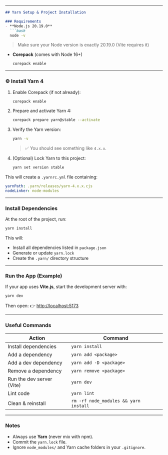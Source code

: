 
---

````markdown
## Yarn Setup & Project Installation

### Requirements
- **Node.js 20.19.0**
  ```bash
  node -v
````

> Make sure your Node version is exactly 20.19.0 (Vite requires it)

* **Corepack** (comes with Node 16+)

  ```bash
  corepack enable
  ```

---

### ⚙️ Install Yarn 4

1. Enable Corepack (if not already):

   ```bash
   corepack enable
   ```

2. Prepare and activate Yarn 4:

   ```bash
   corepack prepare yarn@stable --activate
   ```

3. Verify the Yarn version:

   ```bash
   yarn -v
   ```

   > ✅ You should see something like `4.x.x`.

4. (Optional) Lock Yarn to this project:

   ```bash
   yarn set version stable
   ```

This will create a `.yarnrc.yml` file containing:

```yaml
yarnPath: .yarn/releases/yarn-4.x.x.cjs
nodeLinker: node-modules
```

---

### Install Dependencies

At the root of the project, run:

```bash
yarn install
```

This will:

* Install all dependencies listed in `package.json`
* Generate or update `yarn.lock`
* Create the `.yarn/` directory structure

---

### Run the App (Example)

If your app uses **Vite.js**, start the development server with:

```bash
yarn dev
```

Then open:
👉 [http://localhost:5173](http://localhost:5173)

---

### Useful Commands

| Action                    | Command                               |
| ------------------------- | ------------------------------------- |
| Install dependencies      | `yarn install`                        |
| Add a dependency          | `yarn add <package>`                  |
| Add a dev dependency      | `yarn add -D <package>`               |
| Remove a dependency       | `yarn remove <package>`               |
| Run the dev server (Vite) | `yarn dev`                            |
| Lint code                 | `yarn lint`                           |
| Clean & reinstall         | `rm -rf node_modules && yarn install` |

---

### Notes

* Always use **Yarn** (never mix with npm).
* Commit the `yarn.lock` file.
* Ignore `node_modules/` and Yarn cache folders in your `.gitignore`.
